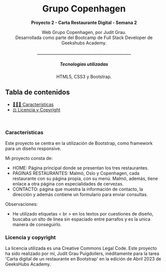 <h1 align="center"> Grupo Copenhagen</h1>


__<p align="center">Proyecto 2 - Carta Restaurante Digital - Semana 2</p>__

<p align="center">Web Grupo Copenhagen, por Judit Grau.
<br>
Desarrollada como parte del Bootcamp de Full Stack Developer de Geekshubs Academy.</p>
<p align="center">_______________________________________________</p>


<h5 align="center"> Tecnologías utilizadas</h1>

<p align="center">HTML5, CSS3 y Bootstrap.

## Tabla de contenidos

- [👩🏻‍💻 Características](#Características)
- [⚖️ Licencia y Copyright](#licencia-y-copyright)
<br>

### Características 

Este proyecto se centra en la utilización de Bootstrap, como framework para un diseño responsive.

Mi proyecto consta de:

- HOME: Página principal donde se presentan los tres restaurantes.
- PÁGINAS RESTAURANTES: Malmö, Oslo y Copenhagen, cada restaurante con su página propia, con su menú. Malmö, además, tiene enlace a otra página con especialidades de cervezas.
- CONTACTO: página que muestra la información de contacto, la dirección y además contiene un formulario para enviar consultas.

Observaciones: 
- He utilizado etiquetas < br > en los textos por cuestiones de diseño, buscaba un slto de linea sin espaciado entre parrafos y es la unica manera de conseguirlo.

### Licencia y copyright
La licencia utilizada es una Creative Commons Legal Code.
Este proyecto ha sido realizado por mí, Judit Grau Puigdollers, inéditamente para la tarea 'Carta digital de un restaurante en Bootstrap' en la edición de Abril 2023 de GeeksHubs Academy.





